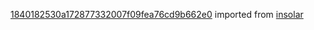[1840182530a172877332007f09fea76cd9b662e0](https://github.com/insolar/insolar/commit/1840182530a172877332007f09fea76cd9b662e0) imported from [insolar](https://github.com/insolar/insolar)
